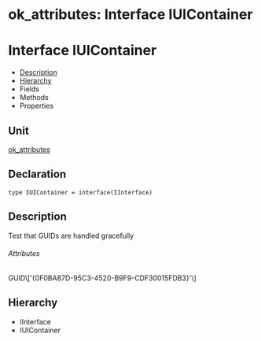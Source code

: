 # ok\_attributes: Interface IUIContainer


# Interface IUIContainer
<span id="IUIContainer"/>

- [Description](#PasDoc-Description)
- [Hierarchy](#PasDoc-Hierarchy)
- Fields
- Methods
- Properties

<span id="PasDoc-Description"/>

## Unit


[ok\_attributes](ok_attributes.md)


## Declaration


```type IUIContainer = interface(IInterface)```


## Description
Test that GUIDs are handled gracefully
###### Attributes
<dl class="attributes">
  <dt>GUID\['{0F0BA87D-95C3-4520-B9F9-CDF30015FDB3}'\]</dt>
  <dd>


</dd>
</dl>


## Hierarchy


<span id="PasDoc-Hierarchy"/>

- IInterface
- IUIContainer


